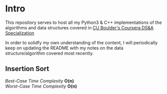 # Intro
This repository serves to host all my Python3 & C++ implementations of the algorithms and data structures covered in <a href="https://www.coursera.org/specializations/boulder-data-structures-algorithms"> CU Boulder's Coursera DS&A Specialization </a>

In order to solidfy my own understanding of the content, I will periodically keep on updating the README with my notes on the data structure/algorithm covered most recently.

## Insertion Sort
*Best-Case Time Complexity* **O(n)**
<br>
*Worst-Case Time Complexity* **O(n)**
